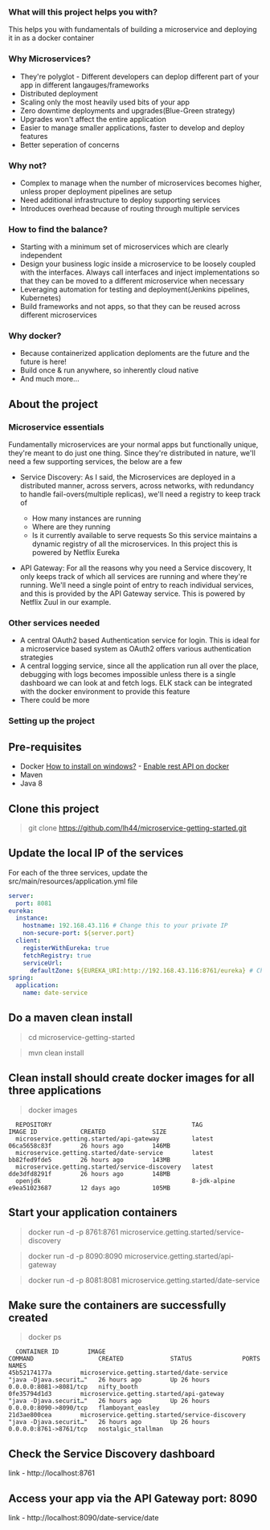 ### What will this project helps you with?
This helps you with fundamentals of building a microservice and deploying it in as a docker container

### Why Microservices?
* They're polyglot - Different developers can deplop different part of your app in different langauges/frameworks
* Distributed deployment
* Scaling only the most heavily used bits of your app
* Zero downtime deployments and upgrades(Blue-Green strategy)
* Upgrades won't affect the entire application
* Easier to manage smaller applications, faster to develop and deploy features
* Better seperation of concerns

### Why not?
* Complex to manage when the number of microservices becomes higher, unless proper deployment pipelines are setup
* Need additional infrastructure to deploy supporting services
* Introduces overhead because of routing through multiple services

### How to find the balance?
* Starting with a minimum set of microservices which are clearly independent
* Design your business logic inside a microservice to be loosely coupled with the interfaces. Always call interfaces and inject implementations so that they can be moved to a different microservice when necessary
* Leveraging automation for testing and deployment(Jenkins pipelines, Kubernetes)
* Build frameworks and not apps, so that they can be reused across different microservices

### Why docker?
* Because containerized application deploments are the future and the future is here!
* Build once & run anywhere, so inherently cloud native
* And much more...

## About the project
### Microservice essentials
Fundamentally microservices are your normal apps but functionally unique, they're meant to do just one thing.
Since they're distributed in nature, we'll need a few supporting services, the below are a few
* Service Discovery: As I said, the Microservices are deployed in a distributed manner, across servers, across networks, with redundancy to handle fail-overs(multiple replicas), we'll need a registry to keep track of 
  - How many instances are running
  - Where are they running
  - Is it currently available to serve requests
 So this service maintains a dynamic registry of all the microservices. In this project this is powered by Netflix Eureka
 
* API Gateway: For all the reasons why you need a Service discovery, It only keeps track of which all services are running and where they're running. We'll need a single point of entry to reach individual services, and this is provided by the API Gateway service. This is powered by Netflix Zuul in our example.

### Other services needed
* A central OAuth2 based Authentication service for login. This is ideal for a microservice based system as OAuth2 offers various authentication strategies
* A central logging service, since all the application run all over the place, debugging with logs becomes impossible unless there is a single dashboard we can look at and fetch logs. ELK stack can be integrated with the docker environment to provide this feature
* There could be more

### Setting up the project
## Pre-requisites
* Docker [How to install on windows?](https://docs.docker.com/v17.09/docker-for-windows/install/) - [Enable rest API on docker](https://stackoverflow.com/questions/37854161/how-do-i-enable-the-docker-restapi-on-windows-containers)
* Maven
* Java 8

## Clone this project

> git clone https://github.com/lh44/microservice-getting-started.git

## Update the local IP of the services
For each of the three services, update the src/main/resources/application.yml file

```yaml
server:
  port: 8081
eureka:
  instance:
    hostname: 192.168.43.116 # Change this to your private IP
    non-secure-port: ${server.port}
  client:
    registerWithEureka: true
    fetchRegistry: true
    serviceUrl:
      defaultZone: ${EUREKA_URI:http://192.168.43.116:8761/eureka} # Change this to your private IP
spring:
  application:
    name: date-service
```

## Do a maven clean install

> cd microservice-getting-started

>  mvn clean install
  
## Clean install should create docker images for all three applications

> docker images

```  
  REPOSITORY                                       TAG                 IMAGE ID            CREATED             SIZE
  microservice.getting.started/api-gateway         latest              06ca5658c83f        26 hours ago        146MB
  microservice.getting.started/date-service        latest              bb82fed9fde5        26 hours ago        143MB
  microservice.getting.started/service-discovery   latest              dde3dfd8291f        26 hours ago        148MB
  openjdk                                          8-jdk-alpine        e9ea51023687        12 days ago         105MB
```

## Start your application containers

  > docker run -d -p 8761:8761 microservice.getting.started/service-discovery
  
  > docker run -d -p 8090:8090 microservice.getting.started/api-gateway
  
  > docker run -d -p 8081:8081 microservice.getting.started/date-service
  
## Make sure the containers are successfully created
> docker ps

```
  CONTAINER ID        IMAGE                                            COMMAND                  CREATED             STATUS              PORTS                    NAMES
45b52174177a        microservice.getting.started/date-service        "java -Djava.securit…"   26 hours ago        Up 26 hours         0.0.0.0:8081->8081/tcp   nifty_booth
0fe35794d1d3        microservice.getting.started/api-gateway         "java -Djava.securit…"   26 hours ago        Up 26 hours         0.0.0.0:8090->8090/tcp   flamboyant_easley
21d3ae800cea        microservice.getting.started/service-discovery   "java -Djava.securit…"   26 hours ago        Up 26 hours         0.0.0.0:8761->8761/tcp   nostalgic_stallman
```

## Check the Service Discovery dashboard
link - http://localhost:8761

## Access your app via the API Gateway port: 8090
link - http://localhost:8090/date-service/date

